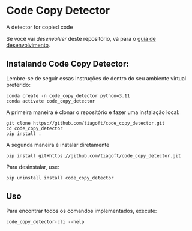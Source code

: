 # Code Copy Detector

A detector for copied code

Se você vai *desenvolver* deste repositório, vá para o [guia de desenvolvimento](README_DEV.md).

## Instalando Code Copy Detector:

Lembre-se de seguir essas instruções de dentro do seu ambiente virtual preferido:

    conda create -n code_copy_detector python=3.11
    conda activate code_copy_detector

A primeira maneira é clonar o repositório e fazer uma instalação local:

    git clone https://github.com/tiagoft/code_copy_detector.git
    cd code_copy_detector
    pip install .

A segunda maneira é instalar diretamente

    pip install git+https://github.com/tiagoft/code_copy_detector.git

Para desinstalar, use:

    pip uninstall install code_copy_detector

## Uso

Para encontrar todos os comandos implementados, execute:

    code_copy_detector-cli --help

